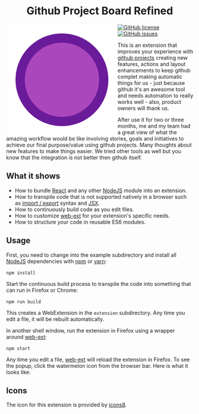 
<h1 align="center">
  <b>Github Project Board Refined</b><br>
</h1>
<img src="https://github.com/falcucci/github-board-refined/blob/master/src/images/icons8-100%25-480.png" align="left" width="300">

[![GitHub license](https://img.shields.io/github/license/falcucci/github-board-refined.svg?style=flat-square)](https://github.com/falcucci/github-board-refined/blob/master/LICENSE) [![GitHub issues](https://img.shields.io/github/issues/falcucci/github-board-refined.svg?style=flat-square)](https://github.com/falcucci/github-board-refined/issues) 

This is an extension that improves your experience with [github projects](https://help.github.com/articles/about-project-boards/) creating new features, actions and layout enhancements to keep github complet making automatic things for us - just because github it's an awesome tool and needs automation to really works well - also, product owners will thank us. 

After use it for two or three months, me and my team had a great view of what the amazing workflow would be like involving stories, goals and initiatives to achieve our final purpose/value using github projects. Many thoughts about new features to make things easier. We tried other tools as well but you know that the integration is not better then github itself.

## What it shows

* How to bundle [React][react] and any other [NodeJS][nodejs] module into an
  extension.
* How to transpile code that is not supported natively in
  a browser such as
  [import / export](https://developer.mozilla.org/en-US/docs/Web/JavaScript/Reference/Statements/import)
  syntax and [JSX](https://facebook.github.io/react/docs/jsx-in-depth.html).
* How to continuously build code as you edit files.
* How to customize [web-ext][web-ext] for your extension's specific needs.
* How to structure your code in reusable ES6 modules.

## Usage

First, you need to change into the example subdirectory and install all
[NodeJS][nodejs] dependencies with [npm](http://npmjs.com/) or
[yarn](https://yarnpkg.com/):

    npm install

Start the continuous build process to transpile the code into something that
can run in Firefox or Chrome:

    npm run build

This creates a WebExtension in the `extension` subdirectory.
Any time you edit a file, it will be rebuilt automatically.

In another shell window, run the extension in Firefox using a wrapper
around [web-ext][web-ext]:

    npm start

Any time you edit a file, [web-ext][web-ext] will reload the extension
in Firefox. To see the popup, click the watermelon icon from the browser bar.
Here is what it looks like:

[react]: https://facebook.github.io/react/
[nodejs]: https://nodejs.org/en/
[web-ext]: https://developer.mozilla.org/en-US/Add-ons/WebExtensions/Getting_started_with_web-ext

## Icons

The icon for this extension is provided by [icons8](https://icons8.com/).
